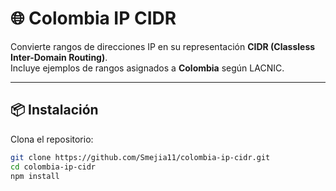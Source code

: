 # 🌐 Colombia IP CIDR

Convierte rangos de direcciones IP en su representación **CIDR (Classless Inter-Domain Routing)**.  
Incluye ejemplos de rangos asignados a **Colombia** según LACNIC.

---

## 📦 Instalación

Clona el repositorio:

```bash
git clone https://github.com/Smejia11/colombia-ip-cidr.git
cd colombia-ip-cidr
npm install

